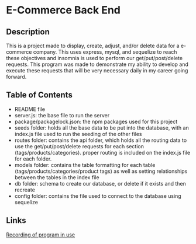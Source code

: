 # E-Commerce Back End

## Description

This is a project made to display, create, adjust, and/or delete data for a e-commerce company. This uses express, mysql, and sequelize to reach these objectives and insomnia is used to perform our get/put/post/delete requests. This program was made to demonstrate my ability to develop and execute these requests that will be very necessary daily in my career going forward.

## Table of Contents

- README file
- server.js: the base file to run the server
- package/packagelock.json: the npm packages used for this project
- seeds folder: holds all the base data to be put into the database, with an index.js file used to run the seeding of the other files
- routes folder: contains the api folder, which holds all the routing data to use the get/put/post/delete requests for each section (tags/products/categories). proper routing is included on the index.js file for each folder.
- models folder: contains the table formatting for each table (tags/products/categories/product tags) as well as setting relationships between the tables in the index file
- db folder: schema to create our database, or delete if it exists and then recreate
- config folder: contains the file used to connect to the database using sequelize

## Links
[Recording of program in use](https://drive.google.com/file/d/1ZMY97B_ZC2l3cEg688rQlKnIAg8GaBwC/view)